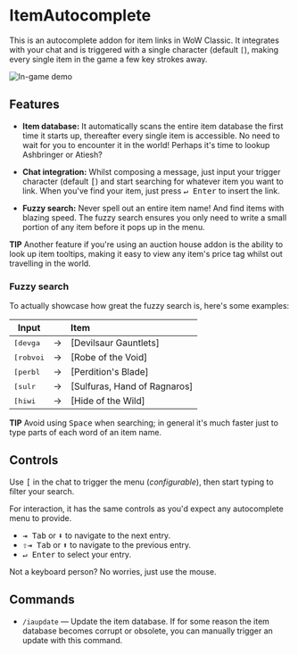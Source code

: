 # ItemAutocomplete

This is an autocomplete addon for item links in WoW Classic. It integrates with your chat and is triggered with a single character (default `[`), making every single item in the game a few key strokes away.

![In-game demo](https://i.imgur.com/H70fus7.gif)

## Features

- **Item database:** It automatically scans the entire item database the first time it starts up, thereafter every single item is accessible. No need to wait for you to encounter it in the world! Perhaps it's time to lookup Ashbringer or Atiesh?

- **Chat integration:** Whilst composing a message, just input your trigger character (default <kbd>[</kbd>) and start searching for whatever item you want to link. When you've find your item, just press <kbd>↵ Enter</kbd> to insert the link.

- **Fuzzy search:** Never spell out an entire item name! And find items with blazing speed. The fuzzy search ensures you only need to write a small portion of any item before it pops up in the menu.

**TIP** Another feature if you're using an auction house addon is the ability to look up item tooltips, making it easy to view any item's price tag whilst out travelling in the world.

### Fuzzy search

To actually showcase how great the fuzzy search is, here's some examples:

| Input              |   | Item                         |
| ------------------ | - | :--------------------------- |
| <kbd>[devga</kbd>  | → | [Devilsaur Gauntlets]        |
| <kbd>[robvoi</kbd> | → | [Robe of the Void]           |
| <kbd>[perbl</kbd>  | → | [Perdition's Blade]          |
| <kbd>[sulr</kbd>   | → | [Sulfuras, Hand of Ragnaros] |
| <kbd>[hiwi</kbd>   | → | [Hide of the Wild]           |

**TIP** Avoid using <kbd>Space</kbd> when searching; in general it's much faster just to type parts of each word of an item name.

## Controls

Use <kbd>[</kbd> in the chat to trigger the menu (*configurable*), then start typing to filter your search.

For interaction, it has the same controls as you'd expect any autocomplete menu to provide.

- <kbd>⇥ Tab</kbd> or <kbd>⬇</kbd> to navigate to the next entry.
- <kbd>⇧</kbd><kbd>⇥ Tab</kbd> or <kbd>⬆</kbd> to navigate to the previous entry.
- <kbd>↵ Enter</kbd> to select your entry.

Not a keyboard person? No worries, just use the mouse.

## Commands

- `/iaupdate` — Update the item database. If for some reason the item database becomes corrupt or obsolete, you can manually trigger an update with this command.
